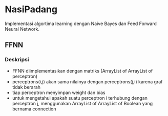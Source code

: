# NasiPadang
Implementasi algortima learning dengan Naive Bayes dan Feed Forward Neural Network.

## FFNN
### Deskripsi
<ul>
<li>FFNN diimplementasikan dengan matriks (ArrayList of ArrayList of perceptron)</li>
<li>perceptrons(i,j) akan sama nilainya dengan perceptrons(j,i) karena graf tidak berarah</li>
<li>tiap perceptron menyimpan weight dan bias</li>
<li>untuk mengetahui apakah suatu perceptron i terhubung dengan perceptron j, menggunakan ArrayList of ArrayList of Boolean yang bernama connection</li>
</ul>
